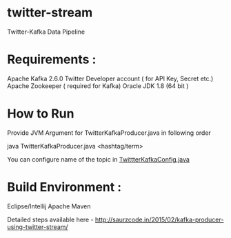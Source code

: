 # twitter-stream
Twitter-Kafka Data Pipeline

# Requirements :

Apache Kafka 2.6.0
Twitter Developer account ( for API Key, Secret etc.)
Apache Zookeeper ( required for Kafka)
Oracle JDK 1.8 (64 bit )


# How to Run
Provide JVM Argument for TwitterKafkaProducer.java in following order

java TwitterKafkaProducer.java <consumerKey>  <consumerSecret>
                               			 <token>  <secret>  <hashtag/term>
                               			                               			 
You can configure name of the topic in [TwittterKafkaConfig.java](src/main/java/com/saurzcode/twitter/config/TwitterKafkaConfig.java)
# Build Environment :
Eclipse/Intellij
Apache Maven 

Detailed steps available here - 
http://saurzcode.in/2015/02/kafka-producer-using-twitter-stream/
